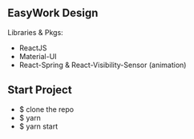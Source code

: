 ## EasyWork Design
Libraries & Pkgs:
 - ReactJS
 - Material-UI
 - React-Spring & React-Visibility-Sensor (animation)

## Start Project
- $ clone the repo
- $ yarn
- $ yarn start

